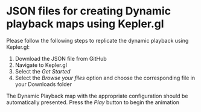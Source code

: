 # JSON files for creating Dynamic playback maps using Kepler.gl

Please follow the following steps to replicate the dynamic playback using Kepler.gl:
1. Download the JSON file from GitHub
2. Navigate to Kepler.gl
3. Select the *Get Started*
4. Select the *Browse your files* option and choose the corresponding file in your Downloads folder


The Dynamic Playback map with the appropriate configuration should be automatically presented. Press the *Play* button to begin the animation
   

